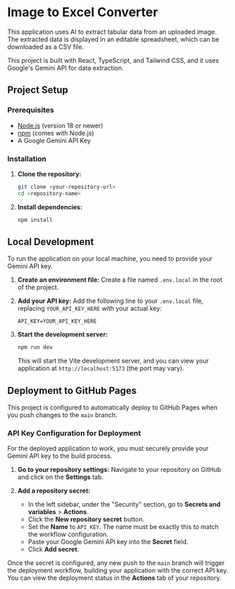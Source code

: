# Image to Excel Converter

This application uses AI to extract tabular data from an uploaded image. The extracted data is displayed in an editable spreadsheet, which can be downloaded as a CSV file.

This project is built with React, TypeScript, and Tailwind CSS, and it uses Google's Gemini API for data extraction.

## Project Setup

### Prerequisites

- [Node.js](https://nodejs.org/) (version 18 or newer)
- [npm](https://www.npmjs.com/) (comes with Node.js)
- A Google Gemini API Key

### Installation

1.  **Clone the repository:**
    ```bash
    git clone <your-repository-url>
    cd <repository-name>
    ```

2.  **Install dependencies:**
    ```bash
    npm install
    ```

## Local Development

To run the application on your local machine, you need to provide your Gemini API key.

1.  **Create an environment file:**
    Create a file named `.env.local` in the root of the project.

2.  **Add your API key:**
    Add the following line to your `.env.local` file, replacing `YOUR_API_KEY_HERE` with your actual key:
    ```
    API_KEY=YOUR_API_KEY_HERE
    ```

3.  **Start the development server:**
    ```bash
    npm run dev
    ```
    This will start the Vite development server, and you can view your application at `http://localhost:5173` (the port may vary).

## Deployment to GitHub Pages

This project is configured to automatically deploy to GitHub Pages when you push changes to the `main` branch.

### API Key Configuration for Deployment

For the deployed application to work, you must securely provide your Gemini API key to the build process.

1.  **Go to your repository settings:**
    Navigate to your repository on GitHub and click on the **Settings** tab.

2.  **Add a repository secret:**
    - In the left sidebar, under the "Security" section, go to **Secrets and variables** > **Actions**.
    - Click the **New repository secret** button.
    - Set the **Name** to `API_KEY`. The name must be exactly this to match the workflow configuration.
    - Paste your Google Gemini API key into the **Secret** field.
    - Click **Add secret**.

Once the secret is configured, any new push to the `main` branch will trigger the deployment workflow, building your application with the correct API key. You can view the deployment status in the **Actions** tab of your repository.
